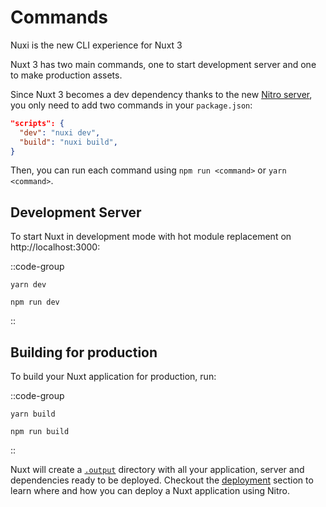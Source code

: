 # Commands

Nuxi is the new CLI experience for Nuxt 3

Nuxt 3 has two main commands, one to start development server and one to make production assets.

Since Nuxt 3 becomes a dev dependency thanks to the new [Nitro server](/concepts/server-engine), you only need to add two commands in your `package.json`:

```json
"scripts": {
  "dev": "nuxi dev",
  "build": "nuxi build",
}
```

Then, you can run each command using `npm run <command>` or `yarn <command>`.

## Development Server

To start Nuxt in development mode with hot module replacement on http://localhost:3000:

::code-group
```bash[Yarn]
yarn dev
```
```bash[NPM]
npm run dev
```
::

## Building for production

To build your Nuxt application for production, run:

::code-group
```bash[Yarn]
yarn build
```
```bash[NPM]
npm run build
```
::

Nuxt will create a [`.output`](/docs/directory-structure/output) directory with all your application, server and dependencies ready to be deployed. Checkout the [deployment](/docs/deployment) section to learn where and how you can deploy a Nuxt application using Nitro.
